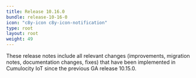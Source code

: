 ```yaml
---
title: Release 10.16.0
bundle: release-10-16-0
icon: "c8y-icon c8y-icon-notification"
type: root
layout: root
weight: 49
---
```


These release notes include all relevant changes (improvements, migration notes, documentation changes, fixes) that have been implemented in Cumulocity IoT since the previous GA release 10.15.0.
